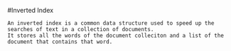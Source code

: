 #Inverted Index

    An inverted index is a common data structure used to speed up the searches of text in a collection of documents. 
    It stores all the words of the document colleciton and a list of the document that contains that word. 
    
